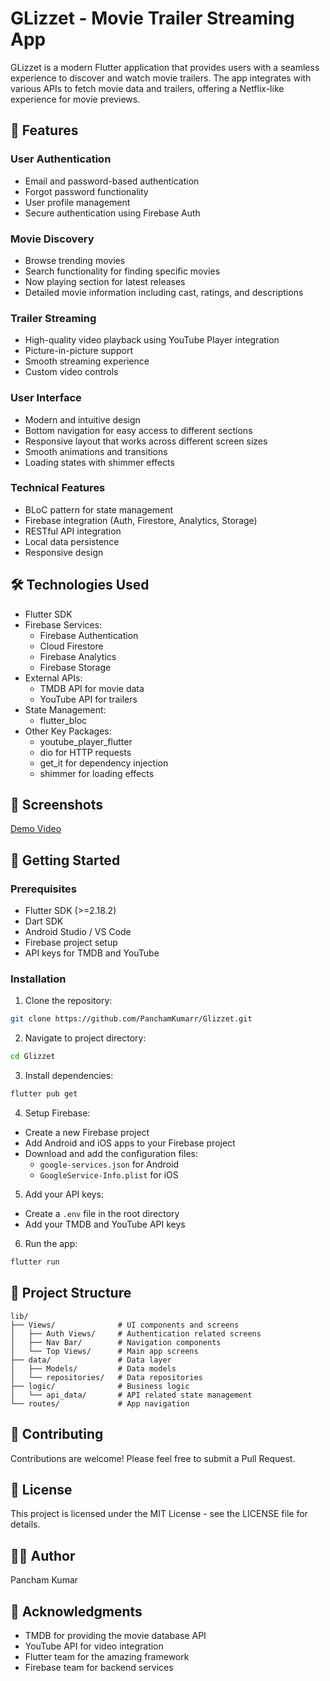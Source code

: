 # GLizzet - Movie Trailer Streaming App

GLizzet is a modern Flutter application that provides users with a seamless experience to discover and watch movie trailers. The app integrates with various APIs to fetch movie data and trailers, offering a Netflix-like experience for movie previews.

## 🎥 Features

### User Authentication

- Email and password-based authentication
- Forgot password functionality
- User profile management
- Secure authentication using Firebase Auth

### Movie Discovery

- Browse trending movies
- Search functionality for finding specific movies
- Now playing section for latest releases
- Detailed movie information including cast, ratings, and descriptions

### Trailer Streaming

- High-quality video playback using YouTube Player integration
- Picture-in-picture support
- Smooth streaming experience
- Custom video controls

### User Interface

- Modern and intuitive design
- Bottom navigation for easy access to different sections
- Responsive layout that works across different screen sizes
- Smooth animations and transitions
- Loading states with shimmer effects

### Technical Features

- BLoC pattern for state management
- Firebase integration (Auth, Firestore, Analytics, Storage)
- RESTful API integration
- Local data persistence
- Responsive design

## 🛠️ Technologies Used

- Flutter SDK
- Firebase Services:
  - Firebase Authentication
  - Cloud Firestore
  - Firebase Analytics
  - Firebase Storage
- External APIs:
  - TMDB API for movie data
  - YouTube API for trailers
- State Management:
  - flutter_bloc
- Other Key Packages:
  - youtube_player_flutter
  - dio for HTTP requests
  - get_it for dependency injection
  - shimmer for loading effects

## 📱 Screenshots

[Demo Video](https://drive.google.com/file/d/1OIiImjpoqZ6UVBeySyQjB-iGLYKc4Sd5/view?usp=sharing)

## 🚀 Getting Started

### Prerequisites

- Flutter SDK (>=2.18.2)
- Dart SDK
- Android Studio / VS Code
- Firebase project setup
- API keys for TMDB and YouTube

### Installation

1. Clone the repository:

```bash
git clone https://github.com/PanchamKumarr/Glizzet.git
```

2. Navigate to project directory:

```bash
cd Glizzet
```

3. Install dependencies:

```bash
flutter pub get
```

4. Setup Firebase:

- Create a new Firebase project
- Add Android and iOS apps to your Firebase project
- Download and add the configuration files:
  - `google-services.json` for Android
  - `GoogleService-Info.plist` for iOS

5. Add your API keys:

- Create a `.env` file in the root directory
- Add your TMDB and YouTube API keys

6. Run the app:

```bash
flutter run
```

## 📂 Project Structure

```
lib/
├── Views/              # UI components and screens
│   ├── Auth Views/     # Authentication related screens
│   ├── Nav Bar/        # Navigation components
│   └── Top Views/      # Main app screens
├── data/               # Data layer
│   ├── Models/         # Data models
│   └── repositories/   # Data repositories
├── logic/              # Business logic
│   └── api_data/       # API related state management
└── routes/             # App navigation

```

## 🤝 Contributing

Contributions are welcome! Please feel free to submit a Pull Request.

## 📄 License

This project is licensed under the MIT License - see the LICENSE file for details.

## 👨‍💻 Author

Pancham Kumar

## 🙏 Acknowledgments

- TMDB for providing the movie database API
- YouTube API for video integration
- Flutter team for the amazing framework
- Firebase team for backend services
